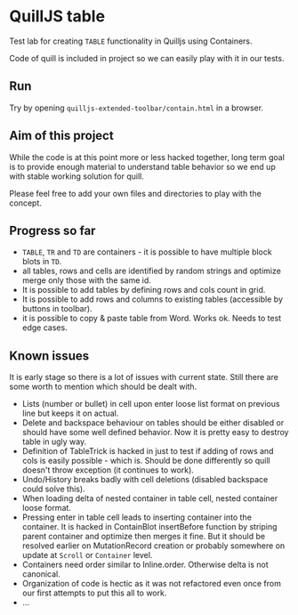 # QuillJS table

Test lab for creating `TABLE` functionality in Quilljs using Containers.

Code of quill is included in project so we can easily play with it in our tests.

## Run

Try by opening `quilljs-extended-toolbar/contain.html` in a browser.

## Aim of this project

While the code is at this point more or less hacked together,
long term goal is to provide enough material to understand table behavior
so we end up with stable working solution for quill.

Please feel free to add your own files and directories to play with the concept.

## Progress so far
* `TABLE`, `TR` and `TD` are containers - it is possible to have multiple block blots in `TD`.
* all tables, rows and cells are identified by random strings and optimize merge only those with the same id.
* It is possible to add tables by defining rows and cols count in grid.
* It is possible to add rows and columns to existing tables (accessible by buttons in toolbar).
* it is possible to copy & paste table from Word. Works ok. Needs to test edge cases.

## Known issues
It is early stage so there is a lot of issues with current state.
Still there are some worth to mention which should be dealt with.

* Lists (number or bullet) in cell upon enter loose list format on previous line but keeps it on actual.
* Delete and backspace behaviour on tables should be either disabled or should have some well defined behavior. Now it is pretty easy to destroy table in ugly way.
* Definition of TableTrick is hacked in just to test if adding of rows and cols is easily possible - which is. Should be done differently so quill doesn't throw exception (it continues to work).
* Undo/History breaks badly with cell deletions (disabled backspace could solve this).
* When loading delta of nested container in table cell, nested container loose format.
* Pressing enter in table cell leads to inserting container into the container. It is hacked in ContainBlot insertBefore function by striping parent container and optimize then merges it fine. But it should be resolved earlier on MutationRecord creation or probably somewhere on update at `Scroll` or `Container` level.
* Containers need order similar to Inline.order. Otherwise delta is not canonical.
* Organization of code is hectic as it was not refactored even once from our first attempts to put this all to work.
* ...
